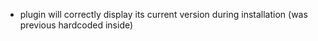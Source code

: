 * plugin will correctly display its current version during installation (was previous hardcoded inside)
